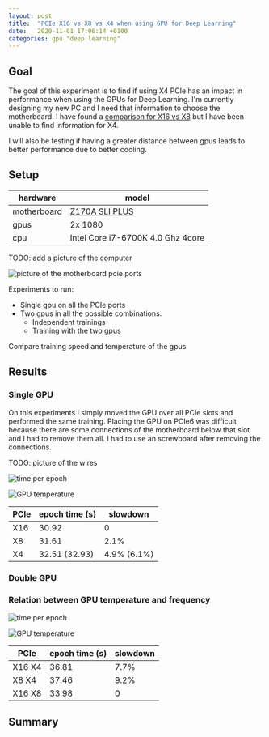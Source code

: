 ```yaml
---
layout: post
title:  "PCIe X16 vs X8 vs X4 when using GPU for Deep Learning"
date:   2020-11-01 17:06:14 +0100
categories: gpu "deep learning"
---
```


## Goal

The goal of this experiment is to find if using X4 PCIe has an impact in performance when using the GPUs for Deep Learning. 
I'm currently designing my new PC and I need that information to choose the motherboard. I have found a [comparison for X16 vs X8](https://www.pugetsystems.com/labs/hpc/PCIe-X16-vs-X8-with-4-x-Titan-V-GPUs-for-Machine-Learning-1167/#pcie-x16-vs-x8-vgg-in-keras-tensorflow-disk-streaming-25000-images-brtitan-v-gpus-br-training-time-for-4-epochs) 
but I have been unable to find information for X4. 

I will also be testing if having a greater distance between gpus leads to better performance due to better cooling.

## Setup

| hardware    | model                                                                |
|-------------|----------------------------------------------------------------------|
| motherboard | [Z170A SLI PLUS](https://es.msi.com/Motherboard/Z170A-SLI-PLUS.html) |
| gpus        | 2x 1080                                                              |
| cpu         | Intel Core i7-6700K 4.0 Ghz 4core                                    |

TODO: add a picture of the computer

![picture of the motherboard pcie ports](/res/2020-11-02-10-36-31.png)

Experiments to run:

* Single gpu on all the PCIe ports
* Two gpus in all the possible combinations.
  * Independent trainings
  * Training with the two gpus

Compare training speed and temperature of the gpus.


## Results

### Single GPU

On this experiments I simply moved the GPU over all PCIe slots and performed the same training.
Placing the GPU on PCIe6 was difficult because there are some connections of the motherboard below
that slot and I had to remove them all. I had to use an screwboard after removing the connections.

TODO: picture of the wires

![time per epoch](/res/2020-11-03-15-33-10.png)

![GPU temperature](/res/2020-11-03-15-41-47.png)

| PCIe | epoch time (s) | slowdown    |
|------|----------------|-------------|
| X16  | 30.92          | 0           |
| X8   | 31.61          | 2.1%        |
| X4   | 32.51 (32.93)  | 4.9% (6.1%) |

### Double GPU

### Relation between GPU temperature and frequency

![time per epoch](/res/2020-11-03-15-48-04.png)

![GPU temperature](/res/2020-11-03-15-50-50.png)

| PCIe   | epoch time (s) | slowdown |
|--------|----------------|----------|
| X16 X4 | 36.81          | 7.7%     |
| X8 X4  | 37.46          | 9.2%     |
| X16 X8 | 33.98          | 0        |

## Summary
